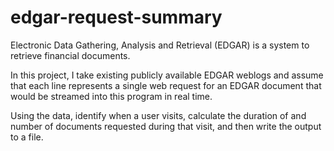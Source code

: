 # edgar-request-summary

Electronic Data Gathering, Analysis and Retrieval (EDGAR) is a system to retrieve financial documents.

In this project, I take existing publicly available EDGAR weblogs and assume that each line represents a single web request for an EDGAR document that would be streamed into this program in real time.

Using the data, identify when a user visits, calculate the duration of and number of documents requested during that visit, and then write the output to a file.
